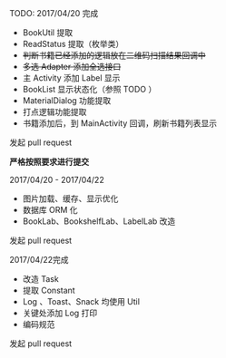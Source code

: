 TODO:
2017/04/20 完成
- BookUtil 提取
- ReadStatus 提取（枚举类）
- ~~判断书籍已经添加的逻辑放在二维码扫描结果回调中~~
- ~~多选 Adapter 添加全选接口~~
- 主 Activity 添加 Label 显示
- BookList 显示状态化（参照 TODO ）
- MaterialDialog 功能提取
- 打点逻辑功能提取
- 书籍添加后，到 MainActivity 回调，刷新书籍列表显示

发起 pull request

**严格按照要求进行提交**

2017/04/20 - 2017/04/22
- 图片加载、缓存、显示优化
- 数据库 ORM 化
- BookLab、BookshelfLab、LabelLab 改造

发起 pull request

2017/04/22完成
- 改造 Task
- 提取 Constant
- Log 、Toast、Snack 均使用 Util
- 关键处添加 Log 打印
- 编码规范

发起 pull request
